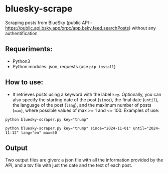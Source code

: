 # bluesky-scrape

Scraping posts from BlueSky (public API - https://public.api.bsky.app/xrpc/app.bsky.feed.searchPosts) without any authentification


## Requeriments:
* Python3
* Python modules: json, requests (use `pip install`)

## How to use:

* It retrieves posts using a keyword with the label `key`. Optionally, you can also specify the starting date of the post (`since`), the final date (`until`), the language of the post (`lang`), and the maximum number of posts (`max`), where possible values of max >= 1 and <= 100. Examples of use:

```python bluesky-scraper.py key="trump"```

```python bluesky-scraper.py key="trump" since="2024-11-01" until="2024-11-12" lang="en" max=50```

## Output

Two output files are given: a json file with all the information provided by the API, and a tsv file with just the date and the text of each post.
